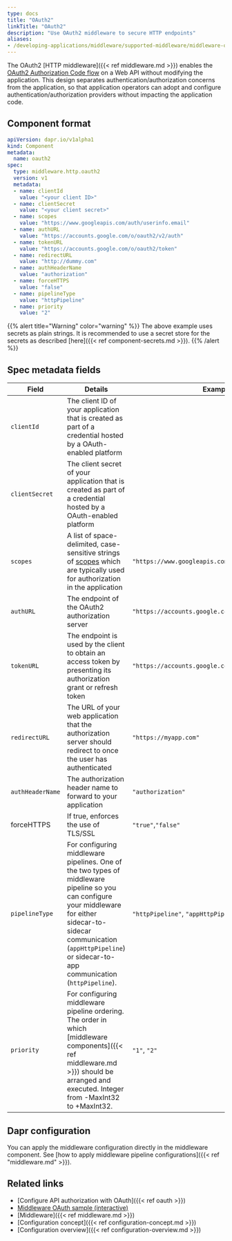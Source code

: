 ```yaml
---
type: docs
title: "OAuth2"
linkTitle: "OAuth2"
description: "Use OAuth2 middleware to secure HTTP endpoints"
aliases:
- /developing-applications/middleware/supported-middleware/middleware-oauth2/
---
```


The OAuth2 [HTTP middleware]({{< ref middleware.md >}}) enables the [OAuth2 Authorization Code flow](https://tools.ietf.org/html/rfc6749#section-4.1) on a Web API without modifying the application. This design separates authentication/authorization concerns from the application, so that application operators can adopt and configure authentication/authorization providers without impacting the application code.

## Component format

```yaml
apiVersion: dapr.io/v1alpha1
kind: Component
metadata:
  name: oauth2
spec:
  type: middleware.http.oauth2
  version: v1
  metadata:
  - name: clientId
    value: "<your client ID>"
  - name: clientSecret
    value: "<your client secret>"
  - name: scopes
    value: "https://www.googleapis.com/auth/userinfo.email"
  - name: authURL
    value: "https://accounts.google.com/o/oauth2/v2/auth"
  - name: tokenURL
    value: "https://accounts.google.com/o/oauth2/token"
  - name: redirectURL
    value: "http://dummy.com"
  - name: authHeaderName
    value: "authorization"
  - name: forceHTTPS
    value: "false"
  - name: pipelineType
    value: "httpPipeline"
  - name: priority
    value: "2"
```

{{% alert title="Warning" color="warning" %}}
The above example uses secrets as plain strings. It is recommended to use a secret store for the secrets as described [here]({{< ref component-secrets.md >}}).
{{% /alert %}}

## Spec metadata fields

| Field | Details | Example |
|-------|---------|---------|
| `clientId` | The client ID of your application that is created as part of a credential hosted by a OAuth-enabled platform
| `clientSecret` | The client secret of your application that is created as part of a credential hosted by a OAuth-enabled platform
| `scopes` | A list of space-delimited, case-sensitive strings of [scopes](https://tools.ietf.org/html/rfc6749#section-3.3) which are typically used for authorization in the application | `"https://www.googleapis.com/auth/userinfo.email"`
| `authURL` | The endpoint of the OAuth2 authorization server | `"https://accounts.google.com/o/oauth2/v2/auth"`
| `tokenURL` | The endpoint is used by the client to obtain an access token by presenting its authorization grant or refresh token | `"https://accounts.google.com/o/oauth2/token"`
| `redirectURL` | The URL of your web application that the authorization server should redirect to once the user has authenticated | `"https://myapp.com"`
| `authHeaderName` | The authorization header name to forward to your application | `"authorization"`
| forceHTTPS | If true, enforces the use of TLS/SSL | `"true"`,`"false"`                                           |
| `pipelineType` | For configuring middleware pipelines. One of the two types of middleware pipeline so you can configure your middleware for either sidecar-to-sidecar communication (`appHttpPipeline`) or sidecar-to-app communication (`httpPipeline`). | `"httpPipeline"`, `"appHttpPipeline"`
| `priority` | For configuring middleware pipeline ordering. The order in which [middleware components]({{< ref middleware.md >}}) should be arranged and executed. Integer from -MaxInt32 to +MaxInt32. | `"1"`, `"2"`

## Dapr configuration

You can apply the middleware configuration directly in the middleware component. See [how to apply middleware pipeline configurations]({{< ref "middleware.md" >}}).

## Related links

- [Configure API authorization with OAuth]({{< ref oauth >}})
- [Middleware OAuth sample (interactive)](https://github.com/dapr/samples/tree/master/middleware-oauth-google)
- [Middleware]({{< ref middleware.md >}})
- [Configuration concept]({{< ref configuration-concept.md >}})
- [Configuration overview]({{< ref configuration-overview.md >}})

